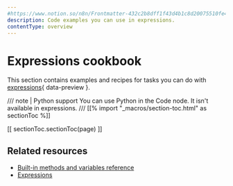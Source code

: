 ```yaml
---
#https://www.notion.so/n8n/Frontmatter-432c2b8dff1f43d4b1c8d20075510fe4
description: Code examples you can use in expressions.
contentType: overview
---
```


# Expressions cookbook

This section contains examples and recipes for tasks you can do with [expressions](/glossary/#expression-n8n){ data-preview }.

/// note | Python support
You can use Python in the Code node. It isn't available in expressions.
///
[[% import "_macros/section-toc.html" as sectionToc %]]

[[ sectionToc.sectionToc(page) ]]

## Related resources

* [Built-in methods and variables reference](/code/builtin/overview.md)
* [Expressions](/code/expressions.md)
